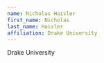 ```yaml
---
name: Nicholas Haisler
first_name: Nicholas
last_name: Haisler
affiliation: Drake University
---
```


Drake University
